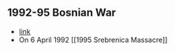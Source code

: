 ## 1992-95 Bosnian War
- [link](https://en.wikipedia.org/wiki/Bosnian_War)
- On 6 April 1992
[[1995 Srebrenica Massacre]]
